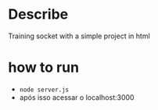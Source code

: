 # Describe

Training socket with a simple project in html

# how to run
- ```node server.js```
- após isso acessar o localhost:3000
